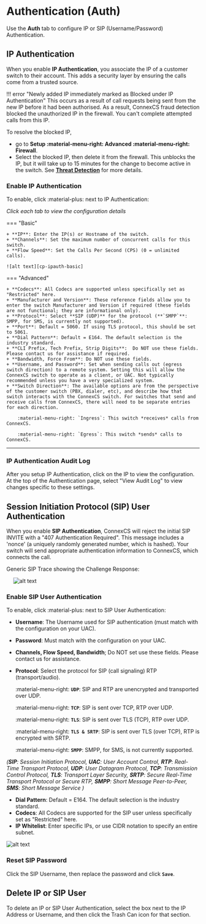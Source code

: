 # Authentication (Auth)
Use the **Auth** tab to configure IP or SIP (Username/Password) Authentication. 

## IP Authentication
When you enable **IP Authentication**, you associate the IP of a customer switch to their account. This adds a security layer by ensuring the calls come from a trusted source.

!!! error "Newly added IP immediately marked as Blocked under IP Authentication"
    This occurs as a result of call requests being sent from the new IP before it had been authorised. As a result, ConnexCS fraud detection blocked the unauthorized IP in the firewall. You can't complete attempted calls from this IP.
       
To resolve the blocked IP, 
+ go to **Setup :material-menu-right: Advanced :material-menu-right: Firewall**. 
+ Select the blocked IP, then delete it from the firewall. This unblocks the IP, but it will take up to 15 minutes for the change to become active in the switch. See [**Threat Detection**](https://docs.connexcs.com/setup/advanced/firewall/) for more details. 

### Enable IP Authentication 
To enable, click :material-plus: next to IP Authentication:

*Click each tab to view the configuration details*

=== "Basic"

    + **IP**: Enter the IP(s) or Hostname of the switch.
    + **Channels**: Set the maximum number of concurrent calls for this switch. 
    + **Flow Speed**: Set the Calls Per Second (CPS) (0 = unlimited calls).   
    
    ![alt text][cp-ipauth-basic]
    
=== "Advanced"

    + **Codecs**: All Codecs are supported unless specifically set as "Restricted" here. 
    + **Manufacturer and Version**: These reference fields allow you to enter the switch Manufacturer and Version if required (these fields are not functional; they are informational only).
    + **Protocol**: Select **SIP (UDP)** for the protocol (**`SMPP`**: SMPP, for SMS, is currently not supported).
    + **Port**: Default = 5060. If using TLS protocol, this should be set to 5061. 
    + **Dial Pattern**: Default = E164. The default selection is the industry standard.
    + **CLI Prefix, Tech Prefix, Strip Digits**:  Do NOT use these fields. Please contact us for assistance if required. 
    + **Bandwidth, Force From**: Do NOT use these fields.
    + **Username, and Password**: Set when sending calls out (egress switch direction) to a remote system. Setting this will allow the ConnexCS switch to operate as a client, or UAC. Not typically recommended unless you have a very specialized system. 
    + **Switch Direction**: The available options are from the perspective of the customer switch (PBX, dialer, etc), and describe how that switch interacts with the ConnexCS switch. For switches that send and receive calls from ConnexCS, there will need to be separate entries for each direction. 
        
        :material-menu-right: `Ingress`: This switch *receives* calls from ConnexCS.
        
        :material-menu-right: `Egress`: This switch *sends* calls to ConnexCS.    
    
___    

### IP Authentication Audit Log
After you setup IP Authentication, click on the IP to view the configuration. At the top of the Authentication page, select "View Audit Log" to view changes specific to these settings. 

## Session Initiation Protocol (SIP) User Authentication
When you enable **SIP Authentication**, ConnexCS will reject the initial SIP INVITE with a "407 Authentication Required". This message includes a 'nonce' (a uniquely randomly generated number, which is hashed). Your switch will send appropriate authentication information to ConnexCS, which connects the call. 

Generic SIP Trace showing the Challenge Response:

&emsp; ![alt text][407-trace]

### Enable SIP User Authentication 
To enable, click :material-plus: next to SIP User Authentication:

+ **Username**: The Username used for SIP authentication (must match with the configuration on your UAC). 
+ **Password**: Must match with the configuration on your UAC.
+ **Channels, Flow Speed, Bandwidth**; Do NOT set use these fields. Please contact us for assistance. 
+ **Protocol**: Select the protocol for SIP (call signaling) RTP (transport/audio). 
    
    :material-menu-right: **`UDP`**: SIP and RTP are unencrypted and transported over UDP.
        
    :material-menu-right: **`TCP`**: SIP is sent over TCP, RTP over UDP. 
        
    :material-menu-right: **`TLS`**: SIP is sent over TLS (TCP), RTP over UDP. 
        
    :material-menu-right: **`TLS & SRTP`**: SIP is sent over TLS (over TCP), RTP is encrypted with SRTP.
        
    :material-menu-right: **`SMPP`**: SMPP, for SMS, is not currently supported.
	
*(**SIP**: Session Initiation Protocol, **UAC**: User Account Control, **RTP**: Real-Time Transport Protocol, **UDP**: User Datagram Protocol, **TCP**: Transmission Control Protocol, **TLS**: Transport Layer Security, **SRTP**: Secure Real-Time Transport Protocol or Secure RTP, **SMPP**: Short Message Peer-to-Peer, **SMS**: Short Message Service )*
+ **Dial Pattern**: Default = E164. The default selection is the industry standard.
+ **Codecs**: All Codecs are supported for the SIP user unless specifically set as "Restricted" here.
+ **IP Whitelist**: Enter specific IPs, or use CIDR notation to specify an entire subnet. 

![alt text][cp-sipauth]
     


### Reset SIP Password
Click the SIP Username, then replace the password and click **`Save`**.   

## Delete IP or SIP User
To delete an IP or SIP User Authentication, select the box next to the IP Address or Username, and then click the Trash Can icon for that section. 


[cp-ipauth-basic]: /customer-portal/img/cp-ipauth-basic.png "Edit IP Auth Basic"
[407-trace]: /customer-portal/img/407-trace.png "SIP Trace Error 407"
[cp-sipauth]: /customer-portal/img/cp-sipauth.png "SIP Auth"



